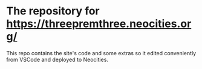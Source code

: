 # The repository for <https://threepremthree.neocities.org/>

This repo contains the site's code and some extras so it edited conveniently from VSCode and deployed to Neocities.
